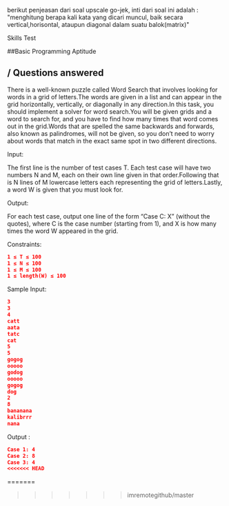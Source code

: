 berikut penjeasan dari soal upscale go-jek,
inti dari soal ini adalah : "menghitung berapa kali kata yang dicari muncul, baik secara vertical,horisontal, ataupun diagonal dalam suatu balok(matrix)"

Skills Test

##Basic Programming Aptitude

## / Questions answered

There is a well-known puzzle called Word Search that involves looking for words in a grid of letters.The words are given in a list and can appear in the grid horizontally, vertically, or diagonally in any direction.In this task, you should implement a solver for word search.You will be given grids and a word to search for, and you have to find how many times that word comes out in the grid.Words that are spelled the same backwards and forwards, also known as palindromes, will not be given, so you don’t need to worry about words that match in the exact same spot in two different directions.

Input:

The first line is the number of test cases T. Each test case will have two numbers N and M, each on their own line given in that order.Following that is N lines of M lowercase letters each representing the grid of letters.Lastly, a word W is given that you must look for.

Output:

For each test case, output one line of the form “Case C: X” (without the quotes), where C is the case number (starting from 1), and X is how many times the word W appeared in the grid.

Constraints:
```json
1 ≤ T ≤ 100
1 ≤ N ≤ 100
1 ≤ M ≤ 100
1 ≤ length(W) ≤ 100
```
Sample Input:
```json
3
3
4
catt
aata
tatc
cat
5
5
gogog
ooooo
godog
ooooo
gogog
dog
2
8
bananana
kalibrrr
nana
```
Output :
```json
Case 1: 4
Case 2: 8
Case 3: 4
<<<<<<< HEAD
```
=======
>>>>>>> imremotegithub/master
